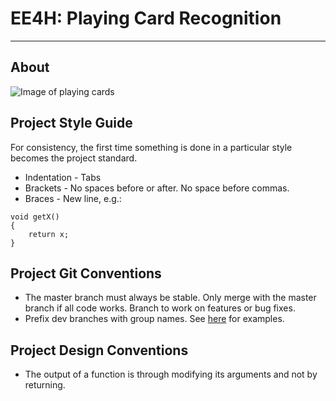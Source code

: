 # EE4H: Playing Card Recognition #
--------------------------------

## About ##

![Image of playing cards](http://www.redcross.ca/blogImages/en-CA/2011/05/cards.png "Playing Cards")


## Project Style Guide ##

For consistency, the first time something is done in a particular style becomes the project standard.

- Indentation - Tabs
- Brackets - No spaces before or after. No space before commas.
- Braces - New line, e.g.:
```
void getX()
{
    return x;
}
```

## Project Git Conventions ##

- The master branch must always be stable. Only merge with the master branch if all code works. Branch to work on features or bug fixes.
- Prefix dev branches with group names. See [here](http://stackoverflow.com/questions/273695/git-branch-naming-best-practices) for examples.

## Project Design Conventions ##

- The output of a function is through modifying its arguments and not by returning.